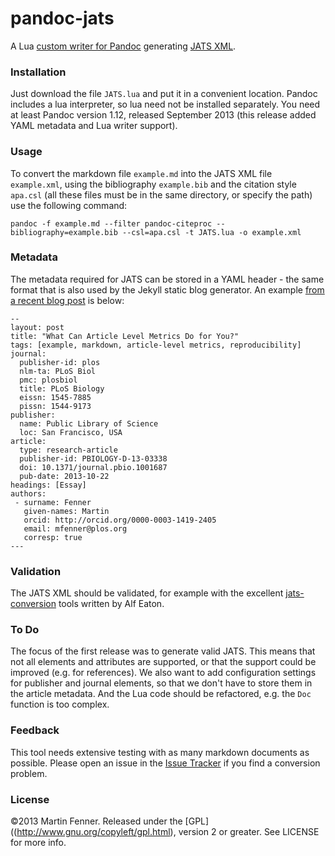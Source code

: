 pandoc-jats
===========

A Lua [custom writer for Pandoc](http://johnmacfarlane.net/pandoc/README.html#custom-writers) generating [JATS XML](http://jats.nlm.nih.gov/index.html).

### Installation
Just download the file `JATS.lua` and put it in a convenient location. Pandoc includes a lua interpreter, so lua need not be installed separately. You need at least Pandoc version 1.12, released September 2013 (this release added YAML metadata and Lua writer support).

### Usage
To convert the markdown file `example.md` into the JATS XML file `example.xml`, using the bibliography `example.bib` and the citation style `apa.csl` (all these files must be in the same directory, or specify the path) use the following command:

    pandoc -f example.md --filter pandoc-citeproc --bibliography=example.bib --csl=apa.csl -t JATS.lua -o example.xml

### Metadata
The metadata required for JATS can be stored in a YAML header - the same format that is also used by the Jekyll static blog generator. An example [from a recent blog post](http://blog.martinfenner.org/2013/12/11/what-can-article-level-metrics-do-for-you/) is below:

    --
    layout: post
    title: "What Can Article Level Metrics Do for You?"
    tags: [example, markdown, article-level metrics, reproducibility]
    journal:
      publisher-id: plos
      nlm-ta: PLoS Biol
      pmc: plosbiol
      title: PLoS Biology
      eissn: 1545-7885
      pissn: 1544-9173
    publisher:
      name: Public Library of Science
      loc: San Francisco, USA
    article:
      type: research-article
      publisher-id: PBIOLOGY-D-13-03338
      doi: 10.1371/journal.pbio.1001687
      pub-date: 2013-10-22
    headings: [Essay]
    authors:
     - surname: Fenner
       given-names: Martin
       orcid: http://orcid.org/0000-0003-1419-2405
       email: mfenner@plos.org
       corresp: true
    ---

### Validation
The JATS XML should be validated, for example with the excellent [jats-conversion](https://github.com/PeerJ/jats-conversion) tools written by Alf Eaton.

### To Do
The focus of the first release was to generate valid JATS. This means that not all elements and attributes are supported, or that the support could be improved (e.g. for references). We also want to add configuration settings for publisher and journal elements, so that we don't have to store them in the article metadata. And the Lua code should be refactored, e.g. the `Doc` function is too complex.

### Feedback
This tool needs extensive testing with as many markdown documents as possible. Please open an issue in the [Issue Tracker](https://github.com/mfenner/pandoc-jats/issues) if you find a conversion problem.

### License
©2013 Martin Fenner. Released under the [GPL]((http://www.gnu.org/copyleft/gpl.html), version 2 or greater. See LICENSE for more info.